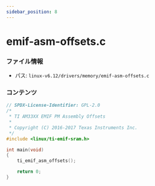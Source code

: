 ```yaml
---
sidebar_position: 8
---
```

# emif-asm-offsets.c

### ファイル情報

- パス: `linux-v6.12/drivers/memory/emif-asm-offsets.c`

### コンテンツ

```c
// SPDX-License-Identifier: GPL-2.0
/*
 * TI AM33XX EMIF PM Assembly Offsets
 *
 * Copyright (C) 2016-2017 Texas Instruments Inc.
 */
#include <linux/ti-emif-sram.h>

int main(void)
{
	ti_emif_asm_offsets();

	return 0;
}

```
